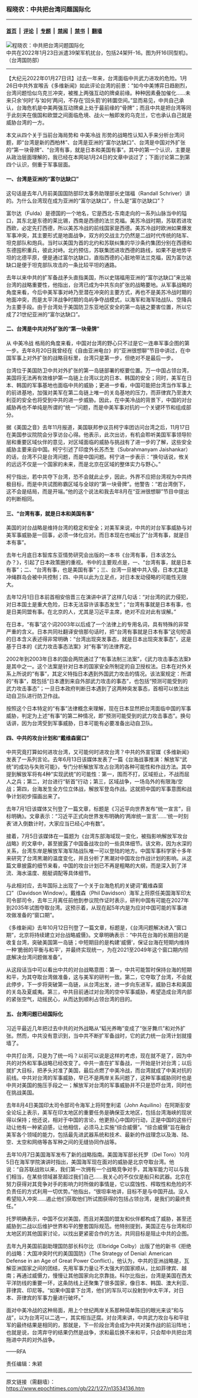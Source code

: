 ### 程晓农：中共把台湾问题国际化

---

#### [首页](../../../..?n13534136) &nbsp;|&nbsp; [评论](../../../../../epoch-comment?n13534136) &nbsp;|&nbsp; [专题](../../../../../epoch-special?n13534136) &nbsp;|&nbsp; [禁闻](../../../../../epoch-news?n13534136) &nbsp;|&nbsp; [禁书](../../../../../books?n13534136) &nbsp;|&nbsp; [翻墙](https://github.com/gfw-breaker/nogfw/blob/master/README.md?n13534136)


<div><img alt="程晓农：中共把台湾问题国际化" class="attachment-djy_600_400 size-djy_600_400 wp-post-image" src="https://i.epochtimes.com/assets/uploads/2022/01/id13524534-de880e4066a7d92efee018895c1ffa86-600x400.jpg"/>
<div class="caption">
 中共在2022年1月23日派遣39架军机扰台，包括24架歼-16。图为歼16(同型机)。（台湾国防部）
</div></div><hr/><div class="post_content" id="artbody" itemprop="articleBody">
 <!-- article content begin -->
 <p>
  【大纪元2022年01月27日讯】过去一年来，台湾面临中共武力进攻的危险。1月26日中共外宣喉舌《多维新闻》如此评论台湾的前景：“如今中美博弈日趋剧烈，台湾问题恰似乌克兰冲突，被推上两强互动的牌桌前缘。种种因素叠加催化……未来只余‘何时’与‘如何’两问，不存在‘回头箭’的转圜空间。”显而易见，中共自己承认，台海危机是中美两强互动牌桌上处于最前缘的“骨牌”；而且中共是把台湾等同于此刻夹在俄国和欧盟之间面临危境、战火一触即发的乌克兰，它也承认自己就是威胁台湾的一方。
 </p>
 <p>
  本文从四个关于当前台海局势和
  <ok href="https://www.epochtimes.com/gb/tag/%E4%B8%AD%E7%BE%8E%E5%86%B7%E6%88%98.html">
   中美冷战
  </ok>
  形势的战略性认知入手来分析台湾问题，即“台湾是新的西柏林”、台湾是亚洲的“富尔达缺口”、台湾是中国对外扩张的“第一块骨牌”、“台湾有事，就是日本和美国有事”。其中的第一个认识，主要是从政治层面理解的，我已经在本网站1月24日的文章中谈过了；下面讨论第二到第四个认识，侧重于军事层面。
 </p>
 <h4>
  一、台湾是亚洲的“富尔达缺口”
 </h4>
 <p>
  这句话是去年八月前美国国防部印太事务助理部长史瑞福（Randall Schriver）讲的。为什么台湾现在成为亚洲的“富尔达缺口”，什么是“富尔达缺口”？
 </p>
 <p>
  富尔达（Fulda）是德国的一个地名，它是西北-东南走向的一系列山脉当中的隘口，其东北是东德的莱比锡，西南是西德的法兰克福。美苏冷战时期，苏联若进攻西欧，必定先打西德，所以美苏冷战的前线国家是西德。美苏冷战时欧洲如果爆发军事冲突，其主要形式是地面战争，双方的交战主力仍然是二战时代传统的陆军、坦克部队和炮兵。当时以美国为首的北约和苏联纠集的华沙条约集团分别在西德和东德囤积重兵，彼此对峙。北约预估，苏联集团进攻西德的路线，如果不是地势平坦的北德平原，便是通过富尔达缺口，直指西德的心脏地带法兰克福，因为富尔达缺口是便于坦克部队攻击的一条比较平坦的通路。
 </p>
 <p>
  去年以来中共的扩军备战矛头直指美国，所以史瑞福用亚洲的“富尔达缺口”来比喻台湾的战略重要性，他指出，台湾已成为中共东向扩张的战略要地。从军事战略的角度来看，今后中美军事对峙乃至潜在冲突的主要方式，再也不是美苏冷战时期的地面冲突，而是太平洋战争时期的岛屿争夺战模式，以海军和海军陆战队、空降兵为主要手段。由于台湾处于美国防卫东亚地区安全的第一岛链之要害位置，所以它成了21世纪亚洲的“富尔达缺口”。
 </p>
 <h4>
  二、台湾是中共对外扩张的“第一块骨牌”
 </h4>
 <p>
  从
  <ok href="https://www.epochtimes.com/gb/tag/%E4%B8%AD%E7%BE%8E%E5%86%B7%E6%88%98.html">
   中美冷战
  </ok>
  格局的角度来看，中国对台湾的野心只不过是它一连串军事企图的第一步。去年8月20日我曾经在《自由亚洲电台》的“亚洲很想聊”节目中讲过，在中国军事上对外扩张的战略目标里，台湾只是第一步，但绝对不是最后一步。
 </p>
 <p>
  台湾位于美国防卫中共对外扩张的第一岛链部署的枢要位置。万一中国占领台湾，美国将无法再有效维护第一岛链上台湾以北的日本、韩国的安全；同时，美军在日本、韩国的军事基地也面临中共的威胁；更进一步看，中国可能把台湾当作军事上的前进基地，加强对美军在第二岛链上唯一的关岛基地的压力，而菲律宾乃至澳大利亚的安全也将受到中共的进一步威胁。因此，在中美冷战的背景下，中国的对台威胁再也不单纯是所谓的“统一”问题，而是中美军事对抗的一个关键环节和组成部分。
 </p>
 <p>
  据《美国之音》去年11月报道，美国联邦参议员柯宁率团访问台湾之后，11月17日在美国参议院院会分享访台心得。他表示，此次出访，有机会聆听美国军事领导阶层和重要区域伙伴的意见，对区域面临的威胁与挑战有了进一步的了解，这些安全威胁主要来自中国。柯宁引述了印度外长苏杰生（Subrahmanyam Jaishankar）的话，台湾不只是台湾问题，而是中国问题。柯宁进一步表示：“换句话说，攸关的远远不仅是一个国家的未来，而是北京在区域的整体实力与野心。”
 </p>
 <p>
  柯宁指出，若中共夺下台湾，恐不会就此止步，因此，外界不应把台湾视为中共终极目标，而是中共试图称霸区域与全球的“第一块骨牌”。他警告：“若台湾倒下，这不会是结局，而是开端。”他的这个说法和我去年8月在“亚洲很想聊”节目中提出的判断相同。
 </p>
 <h4>
  三、“台湾有事，就是日本和美国有事”
 </h4>
 <p>
  美国的对台战略是维持台湾的稳定和安全；对美军来说，中共的对台军事威胁与对美军事威胁是一回事，必须一体化应对。而日本现在也喊出了“台湾有事，就是日本有事”。
 </p>
 <p>
  去年七月底日本智库东亚情势研究会出版的一本书《台湾有事，日本该怎么办？》，引起了日本政策圈的重视。书中的主要观点是，一、“台湾有事，就是日本有事”；二、“台湾有事，也是美国有事”；三、台湾一旦被中共入侵，日本尤其是冲绳群岛会被中共控制；四、中共以此为立足点，对日本发动侵略的可能性无限大。
 </p>
 <p>
  去年12月1日日本前首相安倍晋三在演讲中讲了这样几句话：“对台湾的武力侵犯，对日本国土是重大危险，日本无法容许该事态发生”；“台湾有事就是日本有事，也是日美同盟有事。在北京的人，尤其是习近平主席，绝对不应对此有误解。”
 </p>
 <p>
  在日本，“有事”这个词2003年以后成了一个法律上的专用名词，具有特殊的非常严重的含义。日本共同社翻译安倍那句话时，把“台湾有事就是日本有事”这句短语的日本含义表述得非常明确：“台湾出现突发事态，就是日本出现突发事态”，这是基于日本的《武力攻击事态法案》对“有事”的法律界定。
 </p>
 <p>
  2002年到2003年日本的国会两院通过了“有事法制三法案”，《武力攻击事态法案》是其中之一。这个法案是针对日本的国家安全所制定的自卫授权法。日本在对外关系上所说的“有事”，其定义特指日本遇到外国武力攻击的情况。该法案规定：所谓的“有事”，既包括“日本遭到来自外部武力攻击的事态”，也包括“预测可能受到的武力攻击事态”；一旦日本政府判断日本遇到了这两种突发事态，首相可以依法出动自卫队进行防卫作战。
 </p>
 <p>
  按照这个日本特定的“有事”法律概念来理解，现在日本显然把台湾面临中国的军事威胁，判定为上述“有事”的第二种情况，即“预测可能受到的武力攻击事态”。换句话讲，因为台湾受到军事威胁，日本可能有必要准备出动自卫队。
 </p>
 <h4>
  四、中共的攻台计划和“戴维森窗口”
 </h4>
 <p>
  中共究竟打算如何进攻台湾，又可能何时进攻台湾？中共的外宣官媒《多维新闻》发表了一系列言论。去年6月13日该媒体发表了一篇《台海战事推演：解放军“武统”的成功与失败可能》，专门分析解放军攻占台湾的各种可能性和作战方法。其中提到解放军将有4种“实现武统”的可能性：第一，围而不打，区域拒止，不战而屈人之兵；第二，对台进行“斩首”行动；第三，区域战争，一场岛外的有限海/空战；第四，台海发生全方位立体战，解放军登岛作战。这就把中国的军事意图和战争计划初步描画出来了。
 </p>
 <p>
  去年7月1日该媒体又刊登了一篇文章，标题是《习近平向世界发布“统一宣言”，目标明确》。文章表示：“习近平正式向世界发布明确的‘两岸统一宣言’……‘统一时刻表’进入倒数计时，大家应当已经心中有数”。
 </p>
 <p>
  接着，7月5日该媒体在一篇题为《台湾东部海域现一变化，被指影响解放军攻台战略》的文章中，甚至披露了中国备战攻台的一些具体细节。该文称，因为水深的关系，台湾东岸是解放军海军陆战队唯一可以登陆的地方。中国军事科学家十多年来研究了台湾黑潮的温度变化，并且分析了黑潮对中国攻台作战计划的影响。从这篇文章披露的细节来看，中国的攻台计划已不再是粗略的大纲，而是深入到了洋流、海水温度、舰艇调配等具体细节。
 </p>
 <p>
  与此相对应，去年国际上出现了一个关于台海危机的关键词“戴维森窗口”（Davidson Window）。戴维森（Phil Davidson）海军上将原任美国海军印太司令部司令，去年三月离任前他到参议院作证时表示，研判中国有可能在2027年到2035年试图夺取台湾。这预示着，从现在起5年内是为应对中国可能的军事进攻做准备的“窗口期”。
 </p>
 <p>
  《多维新闻》去年10月12日刊登了一篇文章，标题是，《台湾问题解决进入“窗口期”，北京将持续建立对台战略威慑》。文章明确表示：“中共在台海的长期目的是收复台湾，突破美国第一岛链；中短期目的是构建‘威慑’，保证台海在短期内维持一种‘脆弱的平衡与和平’，并最终实现统一，为在2021至2049年这个窗口期内彻底解决台湾问题做准备”。
 </p>
 <p>
  从这段话当中可以看出中共的对台战略意图：第一，中共可能暂时保持台海的短期和平，为其夺取台湾做准备，这与美军的研判一致。第二，它夺取了台湾，不会就此停步，下一步将突破第一岛链，从台湾出发，进一步向东进军，威胁日本和美国的关岛及夏威夷。第三，中共目前通过对台湾的空中军事威胁，希望造成台湾内部的紧张空气，动摇民心，从而达到顺利占领台湾的目的。
 </p>
 <h4>
  五、台湾问题已经国际化
 </h4>
 <p>
  习近平最近几年把过去中共的对外战略从“韬光养晦”变成了“张牙舞爪”和对外扩张。然而，中共没有意识到，当中共不断扩军备战时，它的武力统一台湾计划就撞墙了。
 </p>
 <p>
  中共打台湾，只是为了统一吗？以前可以说是这样的考虑，现在就不是了，因为中共的对外和军事战略已经改变了。中共一直在扩军备战，一开始是针对台湾；以后就扩大目标，把矛头对准了美国，最后点燃了中美冷战，而台湾就成了中美对抗的前线。中共对台湾的军事威胁，早已不是两岸关系问题了，这种军事威胁同时也是中共对美国的施压手段之一；解放军对台湾的军事威胁并不只是恐吓台湾，同时也在挑战美国。
 </p>
 <p>
  去年8月4日美国印太司令部司令海军上将阿奎利诺（John Aquilino）在阿斯彭安全论坛上表示，美军在印太地区的重要任务是确保亚太地区，包括台湾海峡的现状得以保持；他还说，相对于中国的言论，他更担心中国的行动，正是中国的这些行动让他有一种紧迫感，让他相信，必须马上实施“综合威慑”。“综合威慑”旨在融合美军各个领域的能力，包括最先进武器系统和技术、最新的作战理念以及海、陆、空、太空和网络等各军种之间的无缝协同作战等。
 </p>
 <p>
  去年10月7日美国海军发布了新的战略指南。美国海军部长托罗（Del Toro）10月5日在海军学院演讲时指出，美国海军现在面对的威胁是北京夺取台湾。他说：“自苏联战败以来，我们第一次拥有一个战略竞争对手，其海军能力可以与我们相当，在某些领域甚至超过我们自己……我关心的不仅仅是船只和武器。北京在努力获得对其竞争对手的影响力时所做的事情是，它以腐蚀性、榨取性和危险的不负责任的方式利用一切优势。”他指出，“很坦率地讲，目标不是与中国开战。没人希望陷入冲突……遏止他们获取他们所试图获得的包括占领台湾，是我们的最终责任。”
 </p>
 <p>
  托罗明确表示，中国不仅对美国，而且对美国的盟友和伙伴都构成了威胁，甚至还威胁到二战以后维护世界和平的整套国际规范。他特别提到，美国正在与台湾和印太地区的其他国家讨论，以找出更紧密合作的方法，共同目标是阻止中共的企图。
 </p>
 <p>
  去年九月美国前副助理国防部长科尔比（Elbridge Colby）出版了他的新书《拒绝的战略：大国冲突时代的美国国防》（The Strategy of Denial: American Defense in an Age of Great Power Conflict）。他认为，中共的亚洲战略是，瓦解亚洲国家之间的团结，先用军事力量让不太强大的国家顺从，比如菲律宾、越南；再通过威慑力，慢慢让其他国家向北京靠拢。科尔比指出，台湾是美国在西太平洋防线的重要一环，这条防线上还聚集了很多国家，像日本、韩国、澳大利亚、菲律宾、印尼等。“如果中国拿下台湾，他们的军队可以投射到中太平洋，对日本、菲律宾的军事力量进行破坏。”
 </p>
 <p>
  面对中美冷战的这种局面，用上个世纪两岸关系那种简单陈旧的眼光来谈“和与战”，以为台湾可以二选一，其实相当迂腐。对台湾来讲，中共武力攻台与和平驻军的最终结果是相同的，那就是，下一阶段台湾会成为中共对美作战的前沿阵地；也就是说，台湾弃守的结果仍然是战争，求和最后换不来和平，只会帮中共把台湾拖进中共的对外战争。
 </p>
 <p>
  ——RFA
 </p>
 <p>
  责任编辑：朱颖
 </p>
 <!-- article content end -->
 <div id="below_article_ad">
 </div>
</div>


---

原文链接（需翻墙）：https://www.epochtimes.com/gb/22/1/27/n13534136.htm